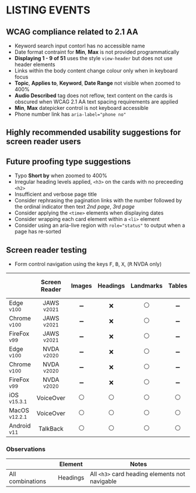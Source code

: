 # LISTING EVENTS
## WCAG compliance related to 2.1 AA
- Keyword search input contorl has no accessible name
- Date format contraint for **Min**, **Max** is not provided programmatically
- **Displaying 1 - 9 of 51** uses the style `view-header` but does not use header elements
- Links within the body content change colour only when in keyboard focus
- **Topic**, **Applies to**, **Keyword**, **Date Range** not visible when zoomed to 400%
- **Audio Described** tag does not reflow, text content on the cards is obscured when WCAG 2.1 AA text spacing requirements are applied
-  **Min**, **Max** datepicker control is not keyboard accessible
-  Phone number link has `aria-label="phone no"`

## Highly recommended usability suggestions for screen reader users

## Future proofing type suggestions
- Typo **Short by** when zoomed to 400%
- Irregular heading levels applied, `<h3>` on the cards with no preceeding `<h2>`
- Insufficient and verbose page title
- Consider rephrasing the pagination links with the number followed by the ordinal indicator then text _2nd page_, _3rd page_
- Consider applying the `<time>` elements when displaying dates
- Consider wrapping each card element within a `<li>` element
- Consider using an aria-live region with `role="status"` to output when a page has re-sorted

## Screen reader testing
- Form control navigation using the keys <kbd>F</kbd>, <kbd>B</kbd>, <kbd>X</kbd>, (<kbd>R</kbd> NVDA only)

|   |Screen Reader   | Images | Headings  |Landmarks   |Tables   | Lists |Links |Form Controls | Sort & Filter | Pagination |
|---|:-:|:-:|:-:|:-:|:-:|:-:|:-:|:-:|:-:|:-:|
| Edge <sup>v100</sup> 		| JAWS <sup>v2021</sup> 	| :heavy_minus_sign:  | :x:  | :white_circle:  | :heavy_minus_sign: | :heavy_check_mark:   | :heavy_check_mark:  | :white_circle:  | x | x |
| Chrome <sup>v100</sup> 	| JAWS <sup>v2021</sup>  	| :heavy_minus_sign:  | :x:  | :white_circle:  |:heavy_minus_sign: |:heavy_check_mark:   | :heavy_check_mark:  | :white_circle:  | x | x |
| FireFox <sup>v99</sup> 	| JAWS <sup>v2021</sup>   	| :heavy_minus_sign:  | :x:  | :white_circle:  | :heavy_minus_sign:  | :heavy_check_mark:   | :heavy_check_mark:  | :white_circle:  | x | x |
| Edge <sup>v100</sup> 		| NVDA <sup>v2020</sup> 	| :heavy_minus_sign:  | :x:  | :white_circle:  | :heavy_minus_sign: | :heavy_check_mark:   | :heavy_check_mark: | :white_circle:  | x | x |
| Chrome <sup>v100</sup> 	| NVDA <sup>v2020</sup>  	| :heavy_minus_sign:  | :x:  | :white_circle: | :heavy_minus_sign:  | :heavy_check_mark:   | :heavy_check_mark:  | :white_circle:  | x | x |
| FireFox <sup>v99</sup> 	| NVDA <sup>v2020</sup>   	| :heavy_minus_sign:  | :x:  | :white_circle:  | :heavy_minus_sign:  | :heavy_check_mark:   | :heavy_check_mark:  | :white_circle:  | x | x |
| iOS <sup>v15.3.1</sup> 	| VoiceOver 				| :white_circle:  | :white_circle:  | :white_circle:  | :white_circle:  | :white_circle:  | :white_circle:  | :white_circle:  | x | x |
| MacOS <sup>v12.2.1</sup> 	| VoiceOver  				| :white_circle:  | :white_circle:  | :white_circle:  | :white_circle:  | :white_circle:  | :white_circle:  | :white_circle:  | x | x |
| Android <sup>v11</sup> 	| TalkBack 					| :white_circle:  | :white_circle:  | :white_circle:  | :white_circle:  | :white_circle:  | :white_circle:  | :white_circle:  | x | x |

### Observations
|  | Element  | Notes |
|---|:-:|---|
| All combinations | Headings  | All `<h3>` card heading elements not navigable  |
